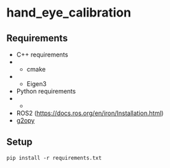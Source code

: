 # hand_eye_calibration

## Requirements
* C++ requirements
* * cmake
* * Eigen3
* Python requirements
* * 
* ROS2 (https://docs.ros.org/en/iron/Installation.html)
* [g2opy](https://github.com/Krasnikovs/g2opy.git)

## Setup
```
pip install -r requirements.txt
```